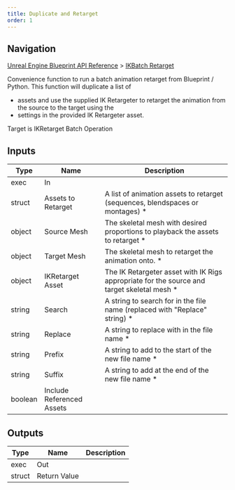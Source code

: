 ```yaml
---
title: Duplicate and Retarget
order: 1
---
```

## Navigation

[Unreal Engine Blueprint API Reference](https://dev.epicgames.com/documentation/en-us/unreal-engine/BlueprintAPI) > [IKBatch Retarget](https://dev.epicgames.com/documentation/en-us/unreal-engine/BlueprintAPI/IKBatchRetarget)

Convenience function to run a batch animation retarget from Blueprint / Python. This function will duplicate a list of

- assets and use the supplied IK Retargeter to retarget the animation from the source to the target using the
- settings in the provided IK Retargeter asset.

Target is IKRetarget Batch Operation

## Inputs

| Type | Name | Description |
| --- | --- | --- |
| exec | In |  |
| struct | Assets to Retarget | A list of animation assets to retarget (sequences, blendspaces or montages) * |
| object | Source Mesh | The skeletal mesh with desired proportions to playback the assets to retarget * |
| object | Target Mesh | The skeletal mesh to retarget the animation onto. * |
| object | IKRetarget Asset | The IK Retargeter asset with IK Rigs appropriate for the source and target skeletal mesh * |
| string | Search | A string to search for in the file name (replaced with "Replace" string) * |
| string | Replace | A string to replace with in the file name * |
| string | Prefix | A string to add to the start of the new file name * |
| string | Suffix | A string to add at the end of the new file name * |
| boolean | Include Referenced Assets |  |

## Outputs

| Type | Name | Description |
| --- | --- | --- |
| exec | Out |  |
| struct | Return Value |  |

